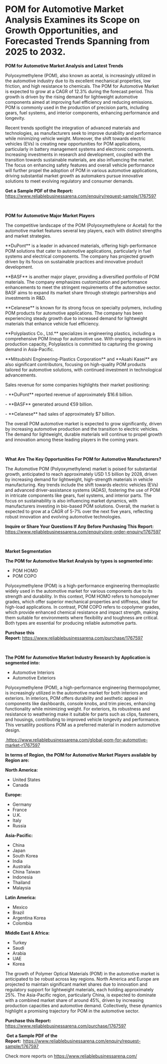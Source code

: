 <p><h1>POM for Automotive Market Analysis Examines its Scope on Growth Opportunities, and Forecasted Trends Spanning from 2025 to 2032.</h1></p><p><strong>POM for Automotive Market Analysis and Latest Trends</strong></p>
<p><p>Polyoxymethylene (POM), also known as acetal, is increasingly utilized in the automotive industry due to its excellent mechanical properties, low friction, and high resistance to chemicals. The POM for Automotive Market is expected to grow at a CAGR of 12.3% during the forecast period. This growth is driven by the rising demand for lightweight automotive components aimed at improving fuel efficiency and reducing emissions. POM is commonly used in the production of precision parts, including gears, fuel systems, and interior components, enhancing performance and longevity.</p><p>Recent trends spotlight the integration of advanced materials and technologies, as manufacturers seek to improve durability and performance while minimizing vehicle weight. Moreover, the shift towards electric vehicles (EVs) is creating new opportunities for POM applications, particularly in battery management systems and electronic components. Increasing investments in research and development, coupled with the transition towards sustainable materials, are also influencing the market. The focus on enhancing safety features and overall vehicle performance will further propel the adoption of POM in various automotive applications, driving substantial market growth as automakers pursue innovative solutions to meet evolving regulatory and consumer demands.</p></p>
<p><strong>Get a Sample PDF of the Report:&nbsp;</strong> <a href="https://www.reliablebusinessarena.com/enquiry/request-sample/1767597?utm_campaign=2041&utm_medium=2&utm_source=Github&utm_content=ia&utm_term=02022025&utm_id=pom-for-automotive">https://www.reliablebusinessarena.com/enquiry/request-sample/1767597</a></p>
<p>&nbsp;</p>
<p><strong>POM for Automotive Major Market Players</strong></p>
<p><p>The competitive landscape of the POM (Polyoxymethylene or Acetal) for the automotive market features several key players, each with distinct strengths and market strategies. </p><p>**DuPont** is a leader in advanced materials, offering high-performance POM solutions that cater to automotive applications, particularly in fuel systems and electrical components. The company has projected growth driven by its focus on sustainable practices and innovative product development.</p><p>**BASF** is another major player, providing a diversified portfolio of POM materials. The company emphasizes customization and performance enhancements to meet the stringent requirements of the automotive sector. BASF aims to expand its market share through strategic partnerships and investments in R&D.</p><p>**Celanese** is known for its strong focus on specialty polymers, including POM products for automotive applications. The company has been experiencing steady growth due to increased demand for lightweight materials that enhance vehicle fuel efficiency. </p><p>**Polyplastics Co., Ltd.** specializes in engineering plastics, including a comprehensive POM lineup for automotive use. With ongoing expansions in production capacity, Polyplastics is committed to capturing the growing demand in Asia-Pacific.</p><p>**Mitsubishi Engineering-Plastics Corporation** and **Asahi Kasei** are also significant contributors, focusing on high-quality POM products tailored for automotive solutions, with continued investment in technological advancements.</p><p>Sales revenue for some companies highlights their market positioning: </p><p>- **DuPont** reported revenue of approximately $16.6 billion.</p><p>- **BASF** generated around €59 billion.</p><p>- **Celanese** had sales of approximately $7 billion.</p><p>The overall POM automotive market is expected to grow significantly, driven by increasing automotive production and the transition to electric vehicles. The demand for lightweight, durable materials will continue to propel growth and innovation among these leading players in the coming years.</p></p>
<p>&nbsp;</p>
<p><strong>What Are The Key Opportunities For POM for Automotive Manufacturers?</strong></p>
<p><p>The Automotive POM (Polyoxymethylene) market is poised for substantial growth, anticipated to reach approximately USD 1.5 billion by 2028, driven by increasing demand for lightweight, high-strength materials in vehicle manufacturing. Key trends include the shift towards electric vehicles (EVs) and advanced driver-assistance systems (ADAS), fostering the use of POM in intricate components like gears, fuel systems, and interior parts. The focus on sustainability is also influencing market dynamics, with manufacturers investing in bio-based POM solutions. Overall, the market is expected to grow at a CAGR of 5-7% over the next five years, reflecting robust innovation and evolving automotive technologies.</p></p>
<p><strong>Inquire or Share Your Questions If Any Before Purchasing This Report:</strong> <a href="https://www.reliablebusinessarena.com/enquiry/pre-order-enquiry/1767597?utm_campaign=2041&utm_medium=2&utm_source=Github&utm_content=ia&utm_term=02022025&utm_id=pom-for-automotive">https://www.reliablebusinessarena.com/enquiry/pre-order-enquiry/1767597</a></p>
<p>&nbsp;</p>
<p><strong>Market Segmentation</strong></p>
<p><strong>The POM for Automotive Market Analysis by types is segmented into:</strong></p>
<p><ul><li>POM HOMO</li><li>POM COPO</li></ul></p>
<p><p>Polyoxymethylene (POM) is a high-performance engineering thermoplastic widely used in the automotive market for various components due to its strength and durability. In this context, POM HOMO refers to homopolymer grades, which offer superior mechanical properties and stiffness, ideal for high-load applications. In contrast, POM COPO refers to copolymer grades, which provide enhanced chemical resistance and impact strength, making them suitable for environments where flexibility and toughness are critical. Both types are essential for producing reliable automotive parts.</p></p>
<p><strong>Purchase this Report:&nbsp;</strong><a href="https://www.reliablebusinessarena.com/purchase/1767597?utm_campaign=2041&utm_medium=2&utm_source=Github&utm_content=ia&utm_term=02022025&utm_id=pom-for-automotive">https://www.reliablebusinessarena.com/purchase/1767597</a></p>
<p>&nbsp;</p>
<p><strong>The POM for Automotive Market Industry Research by Application is segmented into:</strong></p>
<p><ul><li>Automotive Interiors</li><li>Automotive Exteriors</li></ul></p>
<p><p>Polyoxymethylene (POM), a high-performance engineering thermopolymer, is increasingly utilized in the automotive market for both interiors and exteriors. In interiors, POM offers durability and aesthetic appeal in components like dashboards, console knobs, and trim pieces, enhancing functionality while minimizing weight. For exteriors, its robustness and resistance to weathering make it suitable for parts such as clips, fasteners, and housings, contributing to improved vehicle longevity and performance. This versatility positions POM as a preferred material in modern automotive design.</p></p>
<p><a href="https://www.reliablebusinessarena.com/global-pom-for-automotive-market-r1767597?utm_campaign=2041&utm_medium=2&utm_source=Github&utm_content=ia&utm_term=02022025&utm_id=pom-for-automotive">&nbsp;https://www.reliablebusinessarena.com/global-pom-for-automotive-market-r1767597</a></p>
<p><strong>In terms of Region, the POM for Automotive Market Players available by Region are:</strong></p>
<p>
    <p> <strong> North America: </strong>
        <ul>
            <li>United States</li>
            <li>Canada</li>
        </ul>
        </p> 
    <p> <strong> Europe: </strong>
        <ul>
            <li>Germany</li>
            <li>France</li>
            <li>U.K.</li>
            <li>Italy</li>
            <li>Russia</li>
        </ul>
        </p> 
    <p> <strong> Asia-Pacific: </strong>
        <ul>
            <li>China</li>
            <li>Japan</li>
            <li>South Korea</li>
            <li>India</li>
            <li>Australia</li>
            <li>China Taiwan</li>
            <li>Indonesia</li>
            <li>Thailand</li>
            <li>Malaysia</li>
        </ul>
        </p> 
    <p> <strong> Latin America: </strong>
        <ul>
            <li>Mexico</li>
            <li>Brazil</li>
            <li>Argentina Korea</li>
            <li>Colombia</li>
        </ul>
        </p> 
    <p> <strong> Middle East & Africa: </strong>
        <ul>
            <li>Turkey</li>
            <li>Saudi</li>
            <li>Arabia</li>
            <li>UAE</li>
            <li>Korea</li>
        </ul>
    </p>
    </p>
<p><p>The growth of Polymer Optical Materials (POM) in the automotive market is anticipated to be robust across key regions. North America and Europe are projected to maintain significant market shares due to innovation and regulatory support for lightweight materials, each holding approximately 25%. The Asia-Pacific region, particularly China, is expected to dominate with a combined market share of around 45%, driven by increasing production capacities and automotive demand. Collectively, these dynamics highlight a promising trajectory for POM in the automotive sector.</p></p>
<p><strong>Purchase this Report: </strong><a href="https://www.reliablebusinessarena.com/purchase/1767597?utm_campaign=2041&utm_medium=2&utm_source=Github&utm_content=ia&utm_term=02022025&utm_id=pom-for-automotive">https://www.reliablebusinessarena.com/purchase/1767597</a></p>
<p>&nbsp;<strong>Get a Sample PDF of the Report:&nbsp;&nbsp;</strong><a href="https://www.reliablebusinessarena.com/enquiry/request-sample/1767597?utm_campaign=2041&utm_medium=2&utm_source=Github&utm_content=ia&utm_term=02022025&utm_id=pom-for-automotive">https://www.reliablebusinessarena.com/enquiry/request-sample/1767597</a></p>
<p><strong></strong></p>
<p>Check more reports on <a href="https://www.reliablebusinessarena.com/?utm_campaign=2041&utm_medium=2&utm_source=Github&utm_content=ia&utm_term=02022025&utm_id=pom-for-automotive">https://www.reliablebusinessarena.com/</a></p>